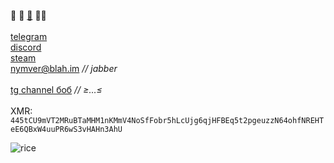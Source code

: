 🐧  🎨  [🍎](https://0x0.st/X8S1.bin)  🧙‍♂️<br><br>
[telegram](https://t.me/nymver)<br>
[discord](https://discord.com/users/1178018412455268365)<br>
[steam](https://steamcommunity.com/id/nymver/)<br>
nymver@blah.im *//  jabber*<br><br>
[tg channel боб](http://t.me/bob_funnyimages) *//  ≥…≤*<br><br>
XMR:
`445tCU9mVT2MRuBTaMHM1nKMmV4NoSfFobr5hLcUjg6qjHFBEq5t2pgeuzzN64ohfNREHTeE6QBxW4uuPR6wS3vHAHn3AhU`

![rice](https://i.imgur.com/8ALMX77.png)
